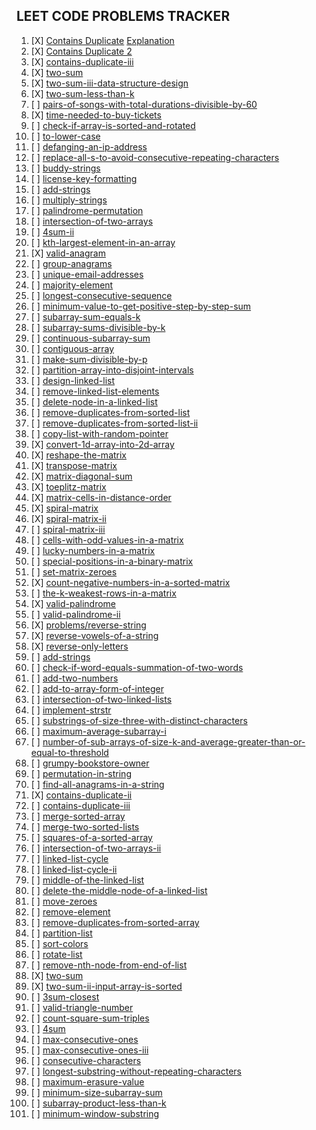 ## LEET CODE PROBLEMS TRACKER

1. [X] [Contains Duplicate](https://leetcode.com/problems/contains-duplicate/) [Explanation](https://devcorner.hashnode.dev/series/dsandalgorithms)
2. [X] [Contains Duplicate 2](https://leetcode.com/problems/contains-duplicate-ii/)
3. [X] [contains-duplicate-iii](https://leetcode.com/problems/contains-duplicate-iii/)
4. [X] [two-sum](https://leetcode.com/problems/two-sum/)
5. [X] [two-sum-iii-data-structure-design](https://leetcode.com/problems/two-sum-iii-data-structure-design/)
6. [X] [two-sum-less-than-k](https://leetcode.com/problems/two-sum-less-than-k/)
7. [ ] [pairs-of-songs-with-total-durations-divisible-by-60](https://leetcode.com/problems/pairs-of-songs-with-total-durations-divisible-by-60/)
8. [X] [time-needed-to-buy-tickets](https://leetcode.com/problems/time-needed-to-buy-tickets/)
9. [ ] [check-if-array-is-sorted-and-rotated](https://leetcode.com/problems/check-if-array-is-sorted-and-rotated/)
10. [ ] [to-lower-case](https://leetcode.com/problems/to-lower-case/)
11. [ ] [defanging-an-ip-address](https://leetcode.com/problems/defanging-an-ip-address/)
12. [ ] [replace-all-s-to-avoid-consecutive-repeating-characters](https://leetcode.com/problems/replace-all-s-to-avoid-consecutive-repeating-characters/)
13. [ ] [buddy-strings](https://leetcode.com/problems/buddy-strings/)
14. [ ] [license-key-formatting](https://leetcode.com/problems/license-key-formatting/)
15. [ ] [add-strings](https://leetcode.com/problems/add-strings/)
16. [ ] [multiply-strings](https://leetcode.com/problems/multiply-strings/)
17. [ ] [palindrome-permutation](https://leetcode.com/problems/palindrome-permutation/)
18. [ ] [intersection-of-two-arrays](https://leetcode.com/problems/intersection-of-two-arrays/)
19. [ ] [4sum-ii](https://leetcode.com/problems/4sum-ii/)
20. [ ] [kth-largest-element-in-an-array](https://leetcode.com/problems/kth-largest-element-in-an-array/)
21. [X] [valid-anagram](https://leetcode.com/problems/valid-anagram/)
22. [ ] [group-anagrams](https://leetcode.com/problems/group-anagrams/)
23. [ ] [unique-email-addresses](https://leetcode.com/problems/unique-email-addresses/)
24. [ ] [majority-element](https://leetcode.com/problems/majority-element/)
25. [ ] [longest-consecutive-sequence](https://leetcode.com/problems/longest-consecutive-sequence/)
26. [ ] [minimum-value-to-get-positive-step-by-step-sum](https://leetcode.com/problems/minimum-value-to-get-positive-step-by-step-sum/)
27. [ ] [subarray-sum-equals-k](https://leetcode.com/problems/subarray-sum-equals-k/)
28. [ ] [subarray-sums-divisible-by-k](https://leetcode.com/problems/subarray-sums-divisible-by-k/)
29. [ ] [continuous-subarray-sum](https://leetcode.com/problems/continuous-subarray-sum/)
30. [ ] [contiguous-array](https://leetcode.com/problems/contiguous-array/)
31. [ ] [make-sum-divisible-by-p](https://leetcode.com/problems/make-sum-divisible-by-p/)
32. [ ] [partition-array-into-disjoint-intervals](https://leetcode.com/problems/partition-array-into-disjoint-intervals/)
33. [ ] [design-linked-list](https://leetcode.com/problems/design-linked-list/)
34. [ ] [remove-linked-list-elements](https://leetcode.com/problems/remove-linked-list-elements/)
35. [ ] [delete-node-in-a-linked-list](https://leetcode.com/problems/delete-node-in-a-linked-list/)
36. [ ] [remove-duplicates-from-sorted-list](https://leetcode.com/problems/remove-duplicates-from-sorted-list/)
37. [ ] [remove-duplicates-from-sorted-list-ii](https://leetcode.com/problems/remove-duplicates-from-sorted-list-ii/)
38. [ ] [copy-list-with-random-pointer](https://leetcode.com/problems/copy-list-with-random-pointer/)
39. [X] [convert-1d-array-into-2d-array](https://leetcode.com/problems/convert-1d-array-into-2d-array/)
40. [X] [reshape-the-matrix](https://leetcode.com/problems/reshape-the-matrix/)
41. [X] [transpose-matrix](https://leetcode.com/problems/transpose-matrix/)
42. [X] [matrix-diagonal-sum](https://leetcode.com/problems/matrix-diagonal-sum/)
43. [X] [toeplitz-matrix](https://leetcode.com/problems/toeplitz-matrix/)
44. [X] [matrix-cells-in-distance-order](https://leetcode.com/problems/matrix-cells-in-distance-order/)
45. [X] [spiral-matrix](https://leetcode.com/problems/spiral-matrix/)
46. [X] [spiral-matrix-ii](https://leetcode.com/problems/spiral-matrix-ii/)
47. [ ] [spiral-matrix-iii](https://leetcode.com/problems/spiral-matrix-iii/)
48. [ ] [cells-with-odd-values-in-a-matrix](https://leetcode.com/problems/cells-with-odd-values-in-a-matrix/)
49. [ ] [lucky-numbers-in-a-matrix](https://leetcode.com/problems/lucky-numbers-in-a-matrix/)
50. [ ] [special-positions-in-a-binary-matrix](https://leetcode.com/problems/special-positions-in-a-binary-matrix/)
51. [ ] [set-matrix-zeroes](https://leetcode.com/problems/set-matrix-zeroes/)
52. [X] [count-negative-numbers-in-a-sorted-matrix](https://leetcode.com/problems/count-negative-numbers-in-a-sorted-matrix/)
53. [ ] [the-k-weakest-rows-in-a-matrix](https://leetcode.com/problems/the-k-weakest-rows-in-a-matrix/)
54. [X] [valid-palindrome](https://leetcode.com/problems/valid-palindrome/)
55. [ ] [valid-palindrome-ii](https://leetcode.com/problems/valid-palindrome-ii/)
56. [X] [problems/reverse-string](https://leetcode.com/problems/reverse-string/)
57. [X] [reverse-vowels-of-a-string](https://leetcode.com/problems/reverse-vowels-of-a-string/)
58. [X] [reverse-only-letters](https://leetcode.com/problems/reverse-only-letters/)
59. [ ] [add-strings](https://leetcode.com/problems/add-strings/)
60. [ ] [check-if-word-equals-summation-of-two-words](https://leetcode.com/problems/check-if-word-equals-summation-of-two-words/)
61. [ ] [add-two-numbers](https://leetcode.com/problems/add-two-numbers/)
62. [ ] [add-to-array-form-of-integer](https://leetcode.com/problems/add-to-array-form-of-integer/)
63. [ ] [intersection-of-two-linked-lists](https://leetcode.com/problems/intersection-of-two-linked-lists/)
64. [ ] [implement-strstr](https://leetcode.com/problems/implement-strstr/)
65. [ ] [substrings-of-size-three-with-distinct-characters](https://leetcode.com/problems/substrings-of-size-three-with-distinct-characters/)
66. [ ] [maximum-average-subarray-i](https://leetcode.com/problems/maximum-average-subarray-i/)
67. [ ] [number-of-sub-arrays-of-size-k-and-average-greater-than-or-equal-to-threshold](https://leetcode.com/problems/number-of-sub-arrays-of-size-k-and-average-greater-than-or-equal-to-threshold/)
68. [ ] [grumpy-bookstore-owner](https://leetcode.com/problems/grumpy-bookstore-owner/)
69. [ ] [permutation-in-string](https://leetcode.com/problems/permutation-in-string/)
70. [ ] [find-all-anagrams-in-a-string](https://leetcode.com/problems/find-all-anagrams-in-a-string/)
71. [X] [contains-duplicate-ii](https://leetcode.com/problems/contains-duplicate-ii/)
72. [ ] [contains-duplicate-iii](https://leetcode.com/problems/contains-duplicate-iii/)
73. [ ] [merge-sorted-array](https://leetcode.com/problems/merge-sorted-array/)
74. [ ] [merge-two-sorted-lists](https://leetcode.com/problems/merge-two-sorted-lists/)
75. [ ] [squares-of-a-sorted-array](https://leetcode.com/problems/squares-of-a-sorted-array/)
76. [ ] [intersection-of-two-arrays-ii](https://leetcode.com/problems/intersection-of-two-arrays-ii/)
77. [ ] [linked-list-cycle](https://leetcode.com/problems/linked-list-cycle/)
78. [ ] [linked-list-cycle-ii](https://leetcode.com/problems/linked-list-cycle-ii/)
79. [ ] [middle-of-the-linked-list](https://leetcode.com/problems/middle-of-the-linked-list/)
80. [ ] [delete-the-middle-node-of-a-linked-list](https://leetcode.com/problems/delete-the-middle-node-of-a-linked-list/)
81. [ ] [move-zeroes](https://leetcode.com/problems/move-zeroes/)
82. [ ] [remove-element](https://leetcode.com/problems/remove-element/)
83. [ ] [remove-duplicates-from-sorted-array](https://leetcode.com/problems/remove-duplicates-from-sorted-array/)
84. [ ] [partition-list](https://leetcode.com/problems/partition-list/)
85. [ ] [sort-colors](https://leetcode.com/problems/sort-colors/)
86. [ ] [rotate-list](https://leetcode.com/problems/rotate-list/)
87. [ ] [remove-nth-node-from-end-of-list](https://leetcode.com/problems/remove-nth-node-from-end-of-list/)
88. [X] [two-sum](https://leetcode.com/problems/two-sum/)
89. [X] [two-sum-ii-input-array-is-sorted](https://leetcode.com/problems/two-sum-ii-input-array-is-sorted/)
90. [ ] [3sum-closest](https://leetcode.com/problems/3sum-closest/)
91. [ ] [valid-triangle-number](https://leetcode.com/problems/valid-triangle-number/)
92. [ ] [count-square-sum-triples](https://leetcode.com/problems/count-square-sum-triples/)
93. [ ] [4sum](https://leetcode.com/problems/4sum/)
94. [ ] [max-consecutive-ones](https://leetcode.com/problems/max-consecutive-ones)
95. [ ] [max-consecutive-ones-iii](https://leetcode.com/problems/max-consecutive-ones-iii/)
96. [ ] [consecutive-characters](https://leetcode.com/problems/consecutive-characters/)
97. [ ] [longest-substring-without-repeating-characters](https://leetcode.com/problems/longest-substring-without-repeating-characters/)
98. [ ] [maximum-erasure-value](https://leetcode.com/problems/maximum-erasure-value/)
99. [ ] [minimum-size-subarray-sum](https://leetcode.com/problems/minimum-size-subarray-sum/)
100. [ ] [subarray-product-less-than-k](https://leetcode.com/problems/subarray-product-less-than-k/)
101. [ ] [minimum-window-substring](https://leetcode.com/problems/minimum-window-substring/)